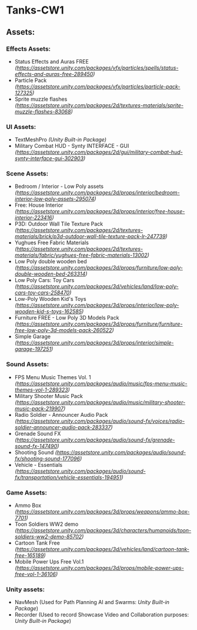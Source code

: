 # Tanks-CW1

## Assets:

### Effects Assets:
  - Status Effects and Auras FREE _(https://assetstore.unity.com/packages/vfx/particles/spells/status-effects-and-auras-free-289450)_
  - Particle Pack _(https://assetstore.unity.com/packages/vfx/particles/particle-pack-127325)_
  - Sprite muzzle flashes _(https://assetstore.unity.com/packages/2d/textures-materials/sprite-muzzle-flashes-83068)_

### UI Assets:
  - TextMeshPro _(Unity Built-in Package)_
  - Military Combat HUD - Synty INTERFACE - GUI _(https://assetstore.unity.com/packages/2d/gui/military-combat-hud-synty-interface-gui-302903)_

### Scene Assets:
  - Bedroom / Interior - Low Poly assets _(https://assetstore.unity.com/packages/3d/props/interior/bedroom-interior-low-poly-assets-295074)_
  - Free: House Interior _(https://assetstore.unity.com/packages/3d/props/interior/free-house-interior-223416)_
  - P3D: Outdoor Wall Tile Texture Pack _(https://assetstore.unity.com/packages/2d/textures-materials/brick/p3d-outdoor-wall-tile-texture-pack-lr-247739)_
  - Yughues Free Fabric Materials _(https://assetstore.unity.com/packages/2d/textures-materials/fabric/yughues-free-fabric-materials-13002)_
  - Low Poly double wooden bed _(https://assetstore.unity.com/packages/3d/props/furniture/low-poly-double-wooden-bed-263314)_
  - Low Poly Cars: Toy Cars _(https://assetstore.unity.com/packages/3d/vehicles/land/low-poly-cars-toy-cars-258470)_
  - Low-Poly Wooden Kid's Toys _(https://assetstore.unity.com/packages/3d/props/interior/low-poly-wooden-kid-s-toys-162585)_
  - Furniture FREE - Low Poly 3D Models Pack _(https://assetstore.unity.com/packages/3d/props/furniture/furniture-free-low-poly-3d-models-pack-260522)_
  - Simple Garage _(https://assetstore.unity.com/packages/3d/props/interior/simple-garage-197251)_

### Sound Assets:
  - FPS Menu Music Themes Vol. 1 _(https://assetstore.unity.com/packages/audio/music/fps-menu-music-themes-vol-1-289323)_
  - Military Shooter Music Pack _(https://assetstore.unity.com/packages/audio/music/military-shooter-music-pack-219907)_
  - Radio Soldier - Announcer Audio Pack _(https://assetstore.unity.com/packages/audio/sound-fx/voices/radio-soldier-announcer-audio-pack-283337)_
  - Grenade Sound FX _(https://assetstore.unity.com/packages/audio/sound-fx/grenade-sound-fx-147490)_
  - Shooting Sound _(https://assetstore.unity.com/packages/audio/sound-fx/shooting-sound-177096)_
  - Vehicle - Essentials _(https://assetstore.unity.com/packages/audio/sound-fx/transportation/vehicle-essentials-194951)_

### Game Assets:
  - Ammo Box _(https://assetstore.unity.com/packages/3d/props/weapons/ammo-box-7701)_
  - Toon Soldiers WW2 demo _(https://assetstore.unity.com/packages/3d/characters/humanoids/toon-soldiers-ww2-demo-85702)_
  - Cartoon Tank Free _(https://assetstore.unity.com/packages/3d/vehicles/land/cartoon-tank-free-165189)_
  - Mobile Power Ups Free Vol.1 _(https://assetstore.unity.com/packages/3d/props/mobile-power-ups-free-vol-1-36106)_

### Unity assets:
  - NavMesh (Used for Path Planning AI and Swarms: _Unity Built-in Package_)  
  - Recorder (Used to record Showcase Video and Collaboration purposes: _Unity Built-in Package_)
